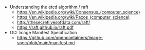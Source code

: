 

- Understanding the etcd algorithm / raft
  - https://en.wikipedia.org/wiki/Consensus_(computer_science)
  - https://en.wikipedia.org/wiki/Paxos_(computer_science)
  - http://thesecretlivesofdata.com/raft/
  - https://raft.github.io/raft.pdf
- OCI Image Manifest Specification
  - https://github.com/opencontainers/image-spec/blob/main/manifest.md